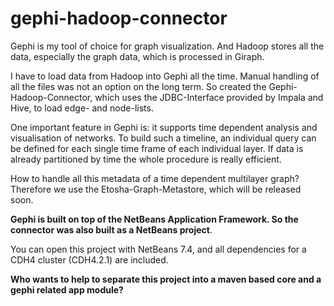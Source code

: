 gephi-hadoop-connector
======================

Gephi is my tool of choice for graph visualization. And Hadoop stores all the data, especially the graph
data, which is processed in Giraph. 

I have to load data from Hadoop into Gephi all the time. Manual handling of all the files was not an option
on the long term. So created the Gephi-Hadoop-Connector, which uses the JDBC-Interface provided by Impala 
and Hive, to load edge- and node-lists.

One important feature in Gephi is: it supports time dependent analysis and visualisation of networks.
To build such a timeline, an individual query can be defined for each single time frame of each individual layer.
If data is already partitioned by time the whole procedure is really efficient. 

How to handle all this metadata of a time dependent multilayer graph? 
Therefore we use the Etosha-Graph-Metastore, which will be released soon.


<b>Gephi is built on top of the NetBeans Application Framework. So the connector was also built as a NetBeans project</b>.

You can open this project with NetBeans 7.4, and all dependencies for a CDH4 cluster (CDH4.2.1) are included.

<b>Who wants to help to separate this project into a maven based core and a gephi related app module?</b>

